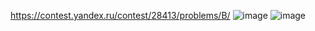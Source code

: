 https://contest.yandex.ru/contest/28413/problems/B/
![image](https://user-images.githubusercontent.com/111676263/185779334-eaefe7dd-9744-40eb-b0f0-abac8063b6e6.png)
![image](https://user-images.githubusercontent.com/111676263/185779341-44a17673-ad56-4a09-83af-13c5c22fc5d6.png)
